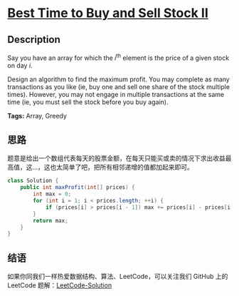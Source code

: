 # [Best Time to Buy and Sell Stock II][title]

## Description

Say you have an array for which the *i*<sup>th</sup> element is the price of a given stock on day *i*.

Design an algorithm to find the maximum profit. You may complete as many transactions as you like (ie, buy one and sell one share of the stock multiple times). However, you may not engage in multiple transactions at the same time (ie, you must sell the stock before you buy again).

**Tags:** Array, Greedy


## 思路

题意是给出一个数组代表每天的股票金额，在每天只能买或卖的情况下求出收益最高值，这...，这也太简单了吧，把所有相邻递增的值都加起来即可。

```java
class Solution {
    public int maxProfit(int[] prices) {
        int max = 0;
        for (int i = 1; i < prices.length; ++i) {
            if (prices[i] > prices[i - 1]) max += prices[i] - prices[i - 1];
        }
        return max;
    }
}
```


## 结语

如果你同我们一样热爱数据结构、算法、LeetCode，可以关注我们 GitHub 上的 LeetCode 题解：[LeetCode-Solution][ls]



[title]: https://leetcode.com/problems/best-time-to-buy-and-sell-stock-ii
[ls]: https://github.com/RichCodersAndMe/LeetCode-Solution
